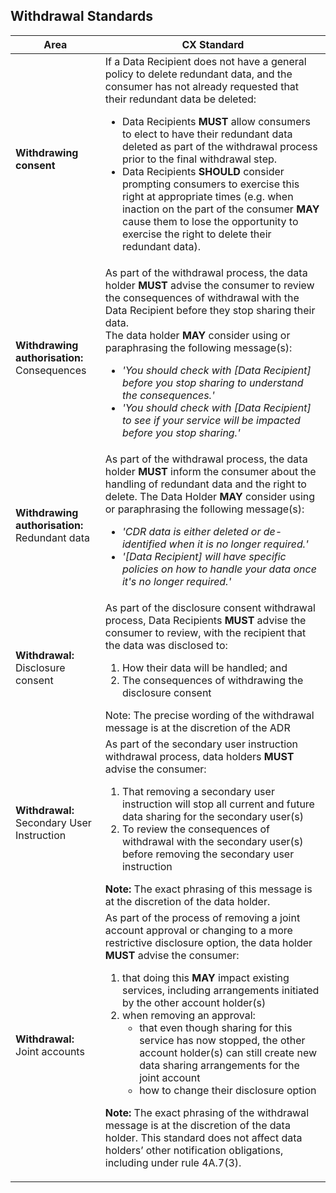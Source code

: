 
## Withdrawal Standards

|Area|CX Standard|
|-------------------|------------------------------|
|**Withdrawing consent**|If a Data Recipient does not have a general policy to delete redundant data, and the consumer has not already requested that their redundant data be deleted: <ul><li>Data Recipients **MUST** allow consumers to elect to have their redundant data deleted as part of the withdrawal process prior to the final withdrawal step. </li><li>Data Recipients **SHOULD** consider prompting consumers to exercise this right at appropriate times (e.g. when inaction on the part of the consumer **MAY** cause them to lose the opportunity to exercise the right to delete their redundant data).</li></ul>|
| **Withdrawing authorisation:**<br>Consequences| As part of the withdrawal process, the data holder **MUST** advise the consumer to review the consequences of withdrawal with the Data Recipient before they stop sharing their data. <br/>The data holder **MAY** consider using or paraphrasing the following message(s):<ul><li>*'You should check with [Data Recipient] before you stop sharing to understand the consequences.'*</li><li>*'You should check with [Data Recipient] to see if your service will be impacted before you stop sharing.'*</li></ul>|
|**Withdrawing authorisation:**<br>Redundant data| As part of the withdrawal process, the data holder **MUST** inform the consumer about the handling of redundant data and the right to delete. The Data Holder **MAY** consider using or paraphrasing the following message(s):<br/><ul><li>*'CDR data is either deleted or de-identified when it is no longer required.'*</li><li>*'[Data Recipient] will have specific policies on how to handle your data once it's no longer required.'*</li></ul> |
|**Withdrawal:** Disclosure consent |As part of the disclosure consent withdrawal process, Data Recipients **MUST** advise the consumer to review, with the recipient that the data was disclosed to:<ol><li>How their data will be handled; and</li><li>The consequences of withdrawing the disclosure consent</li></ol>Note: The precise wording of the withdrawal message is at the discretion of the ADR|
|**Withdrawal:**<br/>Secondary User Instruction|As part of the secondary user instruction withdrawal process, data holders **MUST** advise the consumer:<br/><ol><li>That removing a secondary user instruction will stop all current and future data sharing for the secondary user(s)</li><li>To review the consequences of withdrawal with the secondary user(s) before removing the secondary user instruction</li></ol>**Note:** The exact phrasing of this message is at the discretion of the data holder.|
|**Withdrawal:**<br>Joint accounts| As part of the process of removing a joint account approval or changing to a more restrictive disclosure option, the data holder **MUST** advise the consumer:<br/><ol><li>that doing this **MAY** impact existing services, including arrangements initiated by the other account holder(s)</li><li>when removing an approval:<br/><ul><li>that even though sharing for this service has now stopped, the other account holder(s) can still create new data sharing arrangements for the joint account</li><li>how to change their disclosure option</li></ul></li></ol><p>**Note:** The exact phrasing of the withdrawal message is at the discretion of the data holder. This standard does not affect data holders’ other notification obligations, including under rule 4A.7(3).</p> |
